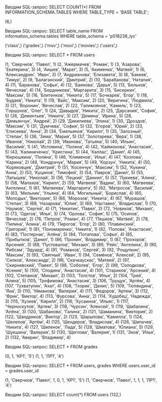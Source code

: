 Вводим SQL-запрос: SELECT COUNT(*) FROM INFORMATION_SCHEMA.TABLES WHERE TABLE_TYPE = 'BASE TABLE';

(6,)


Вводим SQL-запрос: SELECT table_name FROM information_schema.tables WHERE table_schema = 'p518238_lyc'

('class',)
('grades',)
('mov',)
('movi',)
('movies',)
('users',)


Вводим SQL-запрос: SELECT * FROM users

(1, 'Сверчков', 'Павел', 1)
(2, 'Ажермачев', 'Роман', 1)
(3, 'Азарова', 'Екатерина', 3)
(4, 'Аишев', 'Марат', 3)
(5, 'Акименко', 'Матвей', 1)
(6, 'Александрин', 'Иван', 3)
(7, 'Андрианова', 'Елизавета', 3)
(8, 'Бакеев', 'Тимур', 2)
(9, 'Балаганский', 'Дмитрий', 2)
(10, 'Барабанова', 'Наталия', 4)
(11, 'Баранова', 'Софья', 4)
(12, 'Баянова', 'Дарья', 5)
(13, 'Бельков', 'Вячеслав', 4)
(14, 'Бердникова', 'Маргарита', 3)
(15, 'Бисеркин', 'Максим', 5)
(16, 'Блитенков', 'Никита', 5)
(17, 'Бочкарев', 'Егор', 1)
(18, 'Будаев', 'Никита', 1)
(19, 'Вайс', 'Максим', 2)
(20, 'Веригина', 'Людмила', 3)
(21, 'Воронин', 'Вячеслав', 2)
(22, 'Галимзянов', 'Камиль', 1)
(23, 'Горшунов', 'Олег', 1)
(24, 'Давыдов', 'Никита', 2)
(25, 'Дарсания', 'София', 5)
(26, 'Дементьев', 'Никита', 3)
(27, 'Демина', 'Ирина', 5)
(28, 'Демьянчук', 'Андрей', 2)
(29, 'Дикилиева', 'Элина', 1)
(30, 'Дроздов', 'Максим', 1)
(31, 'Думчева', 'София', 5)
(32, 'Егоров', 'Юрий', 2)
(33, 'Елисеева', 'Анна', 3)
(34, 'Емельянов', 'Кирилл', 1)
(35, 'Залозный', 'Степан', 5)
(36, 'Зима', 'Мария', 5)
(37, 'Золотарева', 'Вера', 1)
(38, 'Иванов', 'Николай', 2)
(39, 'Иванова', 'Татьяна', 5)
(40, 'Ильин', 'Василий', 1)
(41, 'Истомина', 'Полина', 4)
(42, 'Каймонова', 'Анастасия', 5)
(43, 'Калиниченко', 'Кристина', 5)
(44, 'Каллас', 'Данил', 4)
(45, 'Кирюшкина', 'Полина', 1)
(46, 'Клименов', 'Илья', 4)
(47, 'Козлова', 'Карина', 2)
(48, 'Кондрачук', 'Мария', 5)
(49, 'Корзун', 'Никита', 4)
(50, 'Коряковцев', 'Дмитрий', 1)
(51, 'Косенчук', 'Максим', 1)
(52, 'Кукина', 'Анна', 2)
(53, 'Куцанов', 'Тимофей', 3)
(54, 'Лавров', 'Данил', 5)
(55, 'Латышев', 'Николай', 3)
(56, 'Лецкий', 'Даниил', 5)
(57, 'Лукиева', 'Алина', 5)
(58, 'Малахов', 'Кирилл', 2)
(59, 'Матвеев', 'Вадим', 3)
(60, 'Матвеева', 'Ангелина', 1)
(61, 'Матвеева', 'Маргарита', 5)
(62, 'Матросов', 'Василий', 3)
(63, 'Мельник', 'Ульяна', 4)
(64, 'Могильный', 'Борислав', 4)
(65, 'Молодых', 'Виктория', 5)
(66, 'Морозов', 'Никита', 4)
(67, 'Мурашов', 'Степан', 3)
(68, 'Назарова', 'Юлия', 3)
(69, 'Наставко', 'Владислав', 1)
(70, 'Наумов', 'Сергей', 4)
(71, 'Никитин', 'Павел', 2)
(72, 'Новиков', 'Михаил', 3)
(73, 'Одегов', 'Илья', 3)
(74, 'Орлова', 'София', 5)
(75, 'Осипов', 'Вячеслав', 2)
(76, 'Петров', 'Роман', 4)
(77, 'Пешков', 'Матвей', 2)
(78, 'Пипина', 'Алина', 4)
(79, 'Пирогов', 'Егор', 2)
(80, 'Плавинский', 'Григорий', 1)
(81, 'Пономаренко', 'Никита', 1)
(82, 'Попова', 'Анастасия', 4)
(83, 'Постернак', 'Алёна', 5)
(84, 'Потапова', 'Софья', 4)
(85, 'Прибытков', 'Данил', 1)
(86, 'Пронин', 'Владимир', 1)
(87, 'Прохоров', 'Арсений', 3)
(88, 'Пустовалов', 'Михаил', 3)
(89, 'Рейс', 'Ангелина', 3)
(90, 'Рибсам', 'Эдуард', 4)
(91, 'Романов', 'Сергей', 3)
(92, 'Рощупкин', 'Максим', 3)
(93, 'Святный', 'Иван', 1)
(94, 'Семёнов', 'Алексей', 2)
(95, 'Силков', 'Александр', 2)
(96, 'Скачкаускас', 'Матвей', 2)
(97, 'Скирневский', 'Павел', 5)
(98, 'Соболев', 'Егор', 2)
(99, 'Солодкова', 'Ксения', 5)
(100, 'Сподина', 'Анастасия', 4)
(101, 'Стариков', 'Арсений', 4)
(102, 'Степанов', 'Михаил', 2)
(103, 'Толстов', 'Илья', 2)
(104, 'Трей', 'Алина', 5)
(105, 'Трофимова', 'Анастасия', 3)
(106, 'Трущук', 'Артём', 4)
(107, 'Тухватулин', 'Ахат', 4)
(108, 'Тхорик', 'Денис', 5)
(109, 'Тюляндина', 'Яна', 3)
(110, 'Уйманова', 'Валерия', 4)
(111, 'Федоров', 'Артем', 3)
(112, 'Фрик', 'Виктор', 4)
(113, 'Фурсова', 'Анна', 2)
(114, 'Худобец', 'Надежда', 3)
(115, 'Хузеев', 'Кирилл', 2)
(116, 'Хусаинов', 'Ильяс', 1)
(117, 'Черноскутов', 'Артем', 3)
(118, 'Чурсин', 'Алексей', 1)
(119, 'Шабалина', 'Алёна', 3)
(120, 'Шабанова', 'Галина', 2)
(121, 'Шаманина', 'Виктория', 2)
(122, 'Шандриков', 'Виктор', 2)
(123, 'Шарыпова', 'Камилла', 1)
(124, 'Шелепов', 'Артём', 4)
(125, 'Шендеров', 'Владислав', 4)
(126, 'Шипачев', 'Никита', 4)
(127, 'Шипенок', 'Лада', 5)
(128, 'Шматова', 'Юлиана', 5)
(129, 'Шукшина', 'Валерия', 5)
(130, 'Щеглова', 'Валерия', 1)
(131, 'Эков', 'Илья', 2)
(132, 'Аверин', 'Владимир', 4)


Вводим SQL-запрос: SELECT * FROM grades

(0, 1, 'КР1', '5')
(1, 1, 'ЛР1', '4')


Вводим SQL-запрос: SELECT * FROM users, grades WHERE users.user_id = grades.user_id

(1, 'Сверчков', 'Павел', 1, 0, 1, 'КР1', '5')
(1, 'Сверчков', 'Павел', 1, 1, 1, 'ЛР1', '4')


Вводим SQL-запрос: SELECT count(*) FROM users
(132,)
